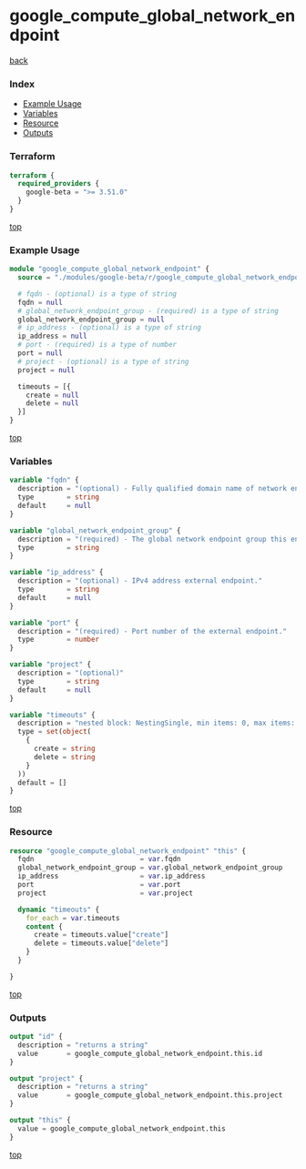 # google_compute_global_network_endpoint

[back](../google-beta.md)

### Index

- [Example Usage](#example-usage)
- [Variables](#variables)
- [Resource](#resource)
- [Outputs](#outputs)

### Terraform

```terraform
terraform {
  required_providers {
    google-beta = ">= 3.51.0"
  }
}
```

[top](#index)

### Example Usage

```terraform
module "google_compute_global_network_endpoint" {
  source = "./modules/google-beta/r/google_compute_global_network_endpoint"

  # fqdn - (optional) is a type of string
  fqdn = null
  # global_network_endpoint_group - (required) is a type of string
  global_network_endpoint_group = null
  # ip_address - (optional) is a type of string
  ip_address = null
  # port - (required) is a type of number
  port = null
  # project - (optional) is a type of string
  project = null

  timeouts = [{
    create = null
    delete = null
  }]
}
```

[top](#index)

### Variables

```terraform
variable "fqdn" {
  description = "(optional) - Fully qualified domain name of network endpoint.\nThis can only be specified when network_endpoint_type of the NEG is INTERNET_FQDN_PORT."
  type        = string
  default     = null
}

variable "global_network_endpoint_group" {
  description = "(required) - The global network endpoint group this endpoint is part of."
  type        = string
}

variable "ip_address" {
  description = "(optional) - IPv4 address external endpoint."
  type        = string
  default     = null
}

variable "port" {
  description = "(required) - Port number of the external endpoint."
  type        = number
}

variable "project" {
  description = "(optional)"
  type        = string
  default     = null
}

variable "timeouts" {
  description = "nested block: NestingSingle, min items: 0, max items: 0"
  type = set(object(
    {
      create = string
      delete = string
    }
  ))
  default = []
}
```

[top](#index)

### Resource

```terraform
resource "google_compute_global_network_endpoint" "this" {
  fqdn                          = var.fqdn
  global_network_endpoint_group = var.global_network_endpoint_group
  ip_address                    = var.ip_address
  port                          = var.port
  project                       = var.project

  dynamic "timeouts" {
    for_each = var.timeouts
    content {
      create = timeouts.value["create"]
      delete = timeouts.value["delete"]
    }
  }

}
```

[top](#index)

### Outputs

```terraform
output "id" {
  description = "returns a string"
  value       = google_compute_global_network_endpoint.this.id
}

output "project" {
  description = "returns a string"
  value       = google_compute_global_network_endpoint.this.project
}

output "this" {
  value = google_compute_global_network_endpoint.this
}
```

[top](#index)